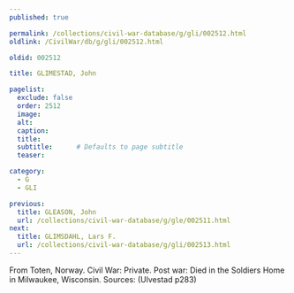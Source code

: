 ```yaml
---
published: true

permalink: /collections/civil-war-database/g/gli/002512.html
oldlink: /CivilWar/db/g/gli/002512.html

oldid: 002512

title: GLIMESTAD, John

pagelist:
  exclude: false
  order: 2512
  image: 
  alt:
  caption:
  title:
  subtitle:      # Defaults to page subtitle
  teaser:

category: 
  - G 
  - GLI

previous:
  title: GLEASON, John
  url: /collections/civil-war-database/g/gle/002511.html  
next:
  title: GLIMSDAHL, Lars F.
  url: /collections/civil-war-database/g/gli/002513.html   
---
```

From Toten, Norway. Civil War: Private. Post war: Died in the Soldiers Home in Milwaukee, Wisconsin. Sources: (Ulvestad p283)